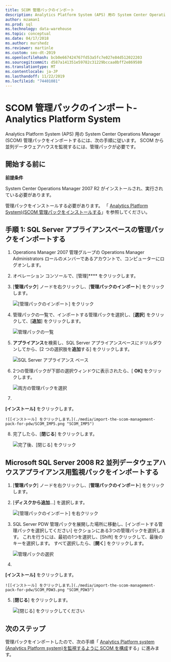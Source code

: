 ```yaml
---
title: SCOM 管理パックのインポート
description: Analytics Platform System (APS) 用の System Center Operations Manager (SCOM) 管理パックをインポートするには、次の手順に従います。 SCOM から並列データウェアハウスを監視するには、管理パックが必要です。
author: mzaman1
ms.prod: sql
ms.technology: data-warehouse
ms.topic: conceptual
ms.date: 04/17/2018
ms.author: murshedz
ms.reviewer: martinle
ms.custom: seo-dt-2019
ms.openlocfilehash: bcb0e667424767fd53a5fc7e027e84d512022203
ms.sourcegitcommit: d587a141351e59782c31229bccaa0bff2e869580
ms.translationtype: MT
ms.contentlocale: ja-JP
ms.lasthandoff: 11/22/2019
ms.locfileid: "74401081"
---
```

# <a name="import-the-scom-management-pack---analytics-platform-system"></a>SCOM 管理パックのインポート-Analytics Platform System
Analytics Platform System (APS) 用の System Center Operations Manager (SCOM) 管理パックをインポートするには、次の手順に従います。 SCOM から並列データウェアハウスを監視するには、管理パックが必要です。 
  
## <a name="BeforeBegin"></a>開始する前に  
**前提条件**  
  
System Center Operations Manager 2007 R2 がインストールされ、実行されている必要があります。  
  
管理パックをインストールする必要があります。 「 [Analytics Platform System&#41;&#40;SCOM 管理パックをインストールする](install-the-scom-management-packs.md)」を参照してください。  
  
## <a name="Step1"></a>手順 1: SQL Server アプライアンスベースの管理パックをインポートする  
  
1.  Operations Manager 2007 管理グループの Operations Manager Administrators ロールのメンバーであるアカウントで、コンピューターにログオンします。  
  
2.  オペレーション コンソールで、[管理]**** をクリックします。  
  
3.  [**管理パック**] ノードを右クリックし、[**管理パックのインポート**] をクリックします。  
  
    ![[管理パックのインポート] をクリック](./media/import-the-scom-management-pack-for-pdw/SCOM_IMP.png "SCOM_IMP")  
  
4.  管理パックの一覧で、インポートする管理パックを選択し、[**選択**] をクリックして、[**追加**] をクリックします。  
  
    ![管理パックの一覧](./media/import-the-scom-management-pack-for-pdw/SCOM_IMP2.png "SCOM_IMP2")  
  
5.  **アプライアンス**を検索し、SQL Server アプライアンスベースにドリルダウンしてから、[2 つの選択肢を**追加**する] をクリックします。  
  
    ![SQL Server アプライアンス ベース](./media/import-the-scom-management-pack-for-pdw/SCOM_IMP3.png "SCOM_IMP3")  
  
6.  2つの管理パックが下部の選択ウィンドウに表示されたら、[ **OK]** をクリックします。  
  
    ![両方の管理パックを選択](./media/import-the-scom-management-pack-for-pdw/SCOM_IMP4.png "SCOM_IMP4")  
  
7.  
  **[インストール]** をクリックします。  
  
    ![[インストール] をクリックします。](./media/import-the-scom-management-pack-for-pdw/SCOM_IMP5.png "SCOM_IMP5")  
  
8.  完了したら、[**閉じる**] をクリックします。  
  
    ![完了後、[閉じる] をクリック](./media/import-the-scom-management-pack-for-pdw/SCOM_IMP6.png "SCOM_IMP6")  
  
## <a name="Step2"></a>Microsoft SQL Server 2008 R2 並列データウェアハウスアプライアンス用監視パックをインポートする  
  
1.  [**管理パック**] ノードを右クリックし、[**管理パックのインポート**] をクリックします。  
  
2.  [**ディスクから追加**...] を選択します。  
  
    ![[管理パックのインポート] を右クリック](./media/import-the-scom-management-pack-for-pdw/SCOM_PDW.png "SCOM_PDW")  
  
3.  SQL Server PDW 管理パックを展開した場所に移動し、[インポートする管理パックを選択してください] セクションにある3つの管理パックを選択します。 これを行うには、最初の1つを選択し、[Shift] をクリックして、最後のキーを選択します。 すべて選択したら、[**開く**] をクリックします。  
  
    ![管理パックの選択](./media/import-the-scom-management-pack-for-pdw/SCOM_PDW2.png "SCOM_PDW2")  
  
4.  
  **[インストール]** をクリックします。  
  
    ![[インストール] をクリックします。](./media/import-the-scom-management-pack-for-pdw/SCOM_PDW3.png "SCOM_PDW3")  
  
5.  [**閉じる**] をクリックします。  
  
    ![[閉じる] をクリックしてください](./media/import-the-scom-management-pack-for-pdw/SCOM_PDW4.png "SCOM_PDW4")  
  
## <a name="next-step"></a>次のステップ  
管理パックをインポートしたので、次の手順「 [Analytics Platform system &#40;Analytics Platform system&#41;を監視するように SCOM を構成](configure-scom-to-monitor-analytics-platform-system.md)する」に進みます。  
  
<!-- MISSING LINKS ## See Also  
[Common Metadata Query Examples &#40;SQL Server PDW&#41;](../sqlpdw/common-metadata-query-examples-sql-server-pdw.md)  -->  
  

